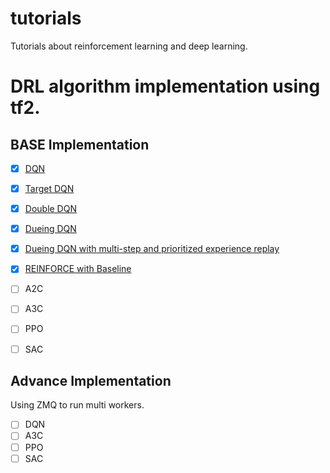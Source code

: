 # tutorials
Tutorials about reinforcement learning and deep learning.


# DRL algorithm implementation using tf2.

## BASE Implementation
- [x] [DQN](./DRL/Base/dqn.py)
- [x] [Target DQN](./DRL/Base/target_dqn.py)
- [x] [Double DQN](./DRL/Base/double_dqn.py)
- [x] [Dueing DQN](./DRL/Base/dueing_dqn.py)
- [x] [Dueing DQN with multi-step and prioritized experience replay](./DRL/Base/multi_step_dqn_with_prioritized.py)
- [x] [REINFORCE with Baseline](./DRL/Base/reinforce_with_baseline.py)
- [ ] A2C
- [ ] A3C
- [ ] PPO
- [ ] SAC


## Advance Implementation
Using ZMQ to run multi workers.

- [ ] DQN
- [ ] A3C
- [ ] PPO
- [ ] SAC